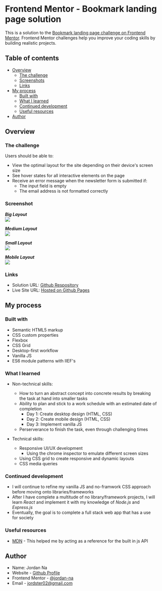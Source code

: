 # Frontend Mentor - Bookmark landing page solution

This is a solution to the [Bookmark landing page challenge on Frontend Mentor](https://www.frontendmentor.io/challenges/bookmark-landing-page-5d0b588a9edda32581d29158). Frontend Mentor challenges help you improve your coding skills by building realistic projects.

## Table of contents

-  [Overview](#overview)
   -  [The challenge](#the-challenge)
   -  [Screenshots](#screenshots)
   -  [Links](#links)
-  [My process](#my-process)
   -  [Built with](#built-with)
   -  [What I learned](#what-i-learned)
   -  [Continued development](#continued-development)
   -  [Useful resources](#useful-resources)
-  [Author](#author)

## Overview

### The challenge

Users should be able to:

- View the optimal layout for the site depending on their device's screen size
- See hover states for all interactive elements on the page
- Receive an error message when the newsletter form is submitted if:
  - The input field is empty
  - The email address is not formatted correctly

### Screenshot

***Big Layout***\
![](./screenshots/large.png)

***Medium Layout***\
![](./screenshots/medium.png)

***Small Layout***\
![](./screenshots/small.png)

***Mobile Layout***\
![](./screenshots/mobile.png)

### Links

- Solution URL: [Github Respository](https://github.com/jordan-na/bookmark-landing-page-responsive.git)
- Live Site URL: [Hosted on Github Pages](https://jordan-na.github.io/bookmark-landing-page-responsive/)

## My process

### Built with

- Semantic HTML5 markup
- CSS custom properties
- Flexbox
- CSS Grid
- Desktop-first workflow
- Vanilla JS
- ES6 module patterns with IIEF's

### What I learned

-  Non-technical skills:

   -  How to turn an abstract concept into concrete results by breaking the task at hand into smaller tasks
   -  Ability to plan and stick to a work schedule with an estimated date of completion
      -  Day 1: Create desktop design (HTML, CSS)
      -  Day 2: Create mobile design (HTML, CSS)
      -  Day 3: Implement vanilla JS
   -  Perserverance to finish the task, even through challenging times

-  Technical skills:
   -  Responsive UI/UX development
      -  Using the chrome inspector to emulate different screen sizes
   -  Using CSS grid to create responsive and dynamic layouts
   -  CSS media queries


### Continued development

-  I will continue to refine my vanilla JS and no-framwork CSS approach before moving onto libraries/frameworks
-  After I have complete a multitude of no library/framework projects, I will learn _React_ and implement it with my knowledge of _Node.js_ and _Express.js_
- Eventually, the goal is to complete a full stack web app that has a use for society

### Useful resources

-  [MDN](https://developer.mozilla.org/en-US/docs/Web/JavaScript) - This helped me by acting as a reference for the built in js API

## Author

-  Name: Jordan Na
-  Website - [Github Profile](https://github.com/jordan-na)
-  Frontend Mentor - [@jordan-na](https://www.frontendmentor.io/profile/jordan-na)
-  Email - jordster02@gmail.com
